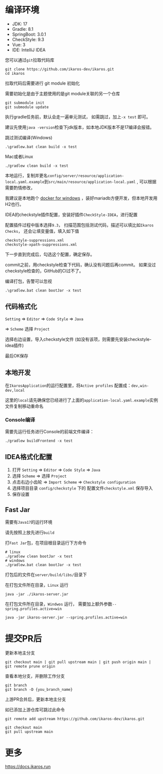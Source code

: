 # 编译环境

- JDK: 17
- Gradle: 8.1
- SpringBoot: 3.0.1
- CheckStyle: 9.3
- Vue: 3
- IDE: IntelliJ IDEA

您可以通过`git`拉取代码库
```shell
git clone https://github.com/ikaros-dev/ikaros.git
cd ikaros
```

拉取代码后需要进行
git module 初始化

需要初始化是由于主题使用的是git module关联的另一个仓库

```git
git submodule init
git submodule update
```

执行gradle任务前，默认会走一遍单元测试， 如需跳过，加上`-x test` 即可。

建议先使用`java -version`检查下jdk版本，如本地JDK版本不是17编译会报错。

跳过测试编译(Windows)

```
.\gradlew.bat clean build -x test
```

Mac或者Linux

```
./gradlew clean build -x test
```

本地运行，复制并更名`config/server/resource/application-local.yaml.example`到`src/main/resource/application-local.yaml`
, 可以根据需要酌情修改，

我建议是本地跑个 [docker for windows](https://docs.docker.com/desktop/install/windows-install/)
，装好mariadb方便开发，但本地开发用H2也行。

IDEA的checkstyle插件配置，安装好插件`CheckStyle-IDEA`，进行配置

配置插件过程中版本选择`9.3`，
扫描范围包括测试代码，描述可以填比如`Ikaros Checks`，
还会让填变量值，填入如下值

```text
checkstyle-suppressions.xml
checkstyle-xpath-suppressions.xml
```
下一步直到完成后，勾选这个配置，确定保存。

commit之前，用checkstyle检查下代码，确认没有问题后再commit。
如果没过checkstyle检查的，GitHub的CI过不了。

编译打包，告警可以忽视

```text
.\gradlew.bat clean bootJar -x test
```

## 代码格式化

`Setting` => `Editor` => `Code Style` => `Java`

=> `Scheme` 选择 `Project`

选择右边设置，导入checkstyle文件
(如没有该项，则需要先安装checkstyle-idea插件)

最后OK保存

## 本地开发

在`IkarosApplication`的运行配置里，将`Active profiles` 配置成：`dev,win-dev,local`

这里的`local`请先确保您已经进行了上面的`application-local.yaml.example`实例文件复制移动重命名

### Console编译
需要先运行任务进行Console的前端文件编译：

```text
./gradlew buildFrontend -x test
```

## IDEA格式化配置

1. 打开 `Setting` => `Editor` => `Code Style` => `Java`
2. 选择 `Scheme` => 选择 `Project`
3. 点击右边小齿轮 => `Import Scheme` => `Checkstyle configuration` 
4. 选择项目目录 `config/checkstyle` 下的 配置文件`checkstyle.xml` 保存导入
5. 保存设置

## Fast Jar
需要有`Java17`的运行环境

请先按照上放先进行`build`

打`Fast Jar`包，在项目根目录运行下方命令
```shell
# linux
./gradlew clean bootJar -x test
# windows
./gradlew.bat clean bootJar -x test
```
打包后的文件在`server/build/libs/`目录下

在打包文件所在目录，`Linux` 运行
```shell
java -jar ./ikaros-server.jar
```

在打包文件所在目录，`Windwos` 运行，
需要加上额外参数`--spring.profiles.active=win`
```shell
java -jar ikaros-server.jar --spring.profiles.active=win
```

# 提交PR后

更新本地主分支
```
git checkout main | git pull upstream main | git push origin main | git remote prune origin
```

查看本地分支，并删除工作分支
```
git branch
git branch -D {you_branch_name}
```

上游PR合并后，更新本地主分支

如已添加上游仓库可跳过此命令
```text
git remote add upstream https://github.com/ikaros-dev/ikaros.git
```

```text
git checkout main
git pull upstream main
```

# 更多
<https://docs.ikaros.run>
